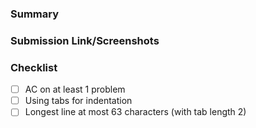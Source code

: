 ### Summary

### Submission Link/Screenshots

### Checklist
- [ ] AC on at least 1 problem
- [ ] Using tabs for indentation
- [ ] Longest line at most 63 characters (with tab length 2)
